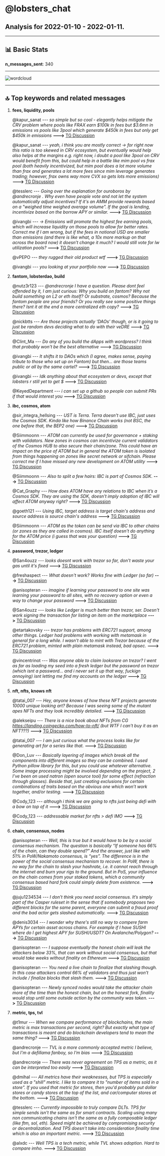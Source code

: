 # **@lobsters_chat**
 ## Analysis for **2022-01-10** - **2022-01-11**.

---

## 📊 **Basic Stats**

**n_messages_sent**: 340

---
![wordcloud](lobsters_chat_1Days_wordcloud.png)

---


## 🔝 **Top keywords and related messages**

1. **fees, liquidity, pools**

    @kapur_sanat --- *so simple but so cool - elegantly helps mitigate the CRV problem where pools like FRAX earn $100k in fees but $3.6mn in emissions vs pools like 3pool which generate $450k in fees but only get $450k in emissions* **--->** [TG Discussion](https://t.me/lobsters_chat/314208)

    @kapur_sanat --- *yeah, i think you are mostly correct -> for right now this ratio is too skewed in CRV ecosystem, but eventually would help  also helps at the margins e.g. right now, i doubt a pool like 3pool on CRV would benefit from this, but could help in a battle like mim pool vs frax pool (both heavily incentivized, but mim pool does a lot more volume than frax and generates a lot more fees since mim leverage generates trading; however, frax owns way more CVX so gets lots more emissions)* **--->** [TG Discussion](https://t.me/lobsters_chat/314215)

    @tesslerc --- *Going over the explanation for ouroboros by @andrecronje . Why even have people vote and not let the system automatically adjust incentives?  If it's an AMM provide rewards based on a "weighed time weighed average volume".  If the goal is lending, incentivize based on the borrow APY or similar.* **--->** [TG Discussion](https://t.me/lobsters_chat/314260)

    @ivangbi --- *-> Emissions will promote the highest fee earning pools, which will increase liquidity on those pools to allow for better rates.  Correct me if I am wrong, but if the fees in notional USD are smaller than emissions (and there is like what, a 10x more markup on that across the board now) it doesn’t change it much? I would still vote for lw utilization pools?* **--->** [TG Discussion](https://t.me/lobsters_chat/314214)

    @vPEPO --- *they rugged their old product wtf* **--->** [TG Discussion](https://t.me/lobsters_chat/314474)

    @ivangbi --- *you looking at your portfolio now* **--->** [TG Discussion](https://t.me/lobsters_chat/314325)

2. **fantom, lobsterdao, build**

    @nutz3r123 --- *@andrecronje I have a question. Please dont feel offended by it, I am just curious: Why you build on fantom? Why not build something on L2 or eth itself? Or substrate, cosmos?  Because the fantom people are your friends? Or you really see some positive things there? Isnt it at the end a more centralized eth copy?* **--->** [TG Discussion](https://t.me/lobsters_chat/314636)

    @nickbtts --- *Are those projects actually ‘DAOs’ though, or is it going to just be random devs deciding what to do with their veDRE* **--->** [TG Discussion](https://t.me/lobsters_chat/314360)

    @Clint_Ma --- *Do any of you build the dApps with wordpress? I think that probably won't be the best alternative* **--->** [TG Discussion](https://t.me/lobsters_chat/314193)

    @ivangbi --- *It shifts it to DAOs which (I agree, makes sense, paying tribute to those who set up on Fantom) but then… are those teams public or all by the same cartel?* **--->** [TG Discussion](https://t.me/lobsters_chat/314350)

    @ivangbi --- *Idk anything about that ecosystem or devs, except that lobsters r still yet to get $* **--->** [TG Discussion](https://t.me/lobsters_chat/314361)

    @KeyedDepartment --- *i can set up a github so people can submit PRs if that would interest you* **--->** [TG Discussion](https://t.me/lobsters_chat/314611)

3. **ibc, cosmos, atom**

    @sir_integra_hellsing --- *UST is Terra. Terra doesn't use IBC, just uses the Cosmos SDK. Kinda like how Binance Chain works (not BSC, the one before that, the BEP2 one)* **--->** [TG Discussion](https://t.me/lobsters_chat/314539)

    @Siimmoonn --- *ATOM can currently be used for governance + staking with validators. New zones in cosmos can incentivize current validators of the Cosmos HUB to also secure their chain/zone. This could have an impact on the price of ATOM but in general the ATOM token is isolated from things happening on zones like secret network or sifchain. Please correct me if I  have missed any new development on ATOM utility* **--->** [TG Discussion](https://t.me/lobsters_chat/314553)

    @Siimmoonn --- *Also to split a few hairs: IBC is part of Cosmos SDK.* **--->** [TG Discussion](https://t.me/lobsters_chat/314543)

    @Cat_Graphy --- *How does ATOM have any relations to IBC when it’s a Cosmos SDK. They are using the SDK, doesn’t imply adoption of IBC will affect ATOM anyway right?* **--->** [TG Discussion](https://t.me/lobsters_chat/314550)

    @goeth121 --- *Using IBC, target address is target chain's address and source address is source chain's address* **--->** [TG Discussion](https://t.me/lobsters_chat/314117)

    @Siimmoonn --- *ATOM as the token can be send via IBC to other chains (or zones as they are called in cosmos). IBC itself doesn't do anything for the ATOM price (i guess that was your question)* **--->** [TG Discussion](https://t.me/lobsters_chat/314552)

4. **password, trezor, ledger**

    @San4ouzz --- *looks doesnt work with trezor so far, don't waste your gas until it's fixed* **--->** [TG Discussion](https://t.me/lobsters_chat/314244)

    @freshaspect --- *What doesn't work? Works fine with Ledger (so far)* **--->** [TG Discussion](https://t.me/lobsters_chat/314245)

    @anisopteran --- *imagine if learning your password to one site was learning your password to all sites, with no recovery option or even a way to change your password* **--->** [TG Discussion](https://t.me/lobsters_chat/314186)

    @San4ouzz --- *looks like Ledger is much better than trezor, ser. Doesn't work signing the transaction for listing an item on the marketplace* **--->** [TG Discussion](https://t.me/lobsters_chat/314246)

    @etartakovsky --- *trezor has problems with ERC721 support, among other things. Ledger had problems with working with metamask in general for a long while. I wasn't able to mint with Trezor because of the ERC721 problem, minted with plain metamask instead, bad opsec.* **--->** [TG Discussion](https://t.me/lobsters_chat/314405)

    @vincentrinot --- *Was anyone able to claim looksrare on trezor? I went as far as loading my seed into a fresh ledger but the password on trezor (which isnt a password... and i never set it up that way, fuckign annoying) isnt letting me find my accounts on the ledger* **--->** [TG Discussion](https://t.me/lobsters_chat/314386)

5. **nft, nfts, knows nft**

    @tatai_007 --- *Hey, anyone knows of how these NFT projects generate 10000 unique looking art? Because I was seeing some of the mutant apes NFTs and they look incredibly detailed.* **--->** [TG Discussion](https://t.me/lobsters_chat/314313)

    @alekseipu --- *There is a nice book about NFTs from CG  https://landing.coingecko.com/how-to-nft/  (but WTF I can't buy it as an NFT???)* **--->** [TG Discussion](https://t.me/lobsters_chat/314549)

    @tatai_007 --- *I am just curious what the process looks like for generating art for a series like that.* **--->** [TG Discussion](https://t.me/lobsters_chat/314314)

    @Don_Luv --- *Basically layering of images which break all the components into different images so they can be combined. I used Python pillow library for this, but you could use whatever alternative. Some image processing  might be involved depending on the project, 2 I’ve been on used natron (open source tool) for some effect (refraction through glasses).  Beside that, just creating exclusions for certain combinations of traits based on the obvious one which won’t work together, and/or testing.* **--->** [TG Discussion](https://t.me/lobsters_chat/314318)

    @Cody_123 --- *although i think we are going to nfts just being defi with a bow on top of it* **--->** [TG Discussion](https://t.me/lobsters_chat/314484)

    @Cody_123 --- *addressable market for nfts > defi IMO* **--->** [TG Discussion](https://t.me/lobsters_chat/314483)

6. **chain, consensus, nodes**

    @anisopteran --- *Well, this is true but it would have to be by a social consensus mechanism. The question is basically “If someone has 66% of the chain, can they double spend?” And the answer, just like with 51% in PoW/Nakamoto consensus, is “yes”. The difference is in the power of the social consensus mechanism to recover.   In PoW, there is no way for the chain to slash your hashrate, i.e. it cannot reach through the internet and burn your rigs to the ground. But in PoS, your influence on the chain comes from your staked tokens, which a community consensus based hard fork could simply delete from existence.* **--->** [TG Discussion](https://t.me/lobsters_chat/314123)

    @juju1234534 --- *I don’t think you need social consensus. It’s simply part of the Casper ruleset in the sense that if somebody proposes two different blocks for the same parent, everyone can submit a fraud proof and the bad actor gets slashed automatically.* **--->** [TG Discussion](https://t.me/lobsters_chat/314148)

    @denis3034 --- *I wonder why there's still no way to compere farm APYs for certain asset across chains. For example if I have SUSHI where do I get highest APY for SUSHI/USDT? On Avalanche/Polygon?* **--->** [TG Discussion](https://t.me/lobsters_chat/314248)

    @anisopteran --- *I suppose eventually the honest chain will leak the attackers below 33%, that can work without social consensus, but that would take weeks without finality on Ethereum* **--->** [TG Discussion](https://t.me/lobsters_chat/314165)

    @anisopteran --- *You need a live chain to finalize that slashing though. In this case attackers control 66% of validators and thus just won’t include / finalize blocks that slash them.* **--->** [TG Discussion](https://t.me/lobsters_chat/314164)

    @anisopteran --- *Newly synced nodes would take the attacker chain more of the time than the honest chain, but on the honest fork, finality would stop until some outside action by the community was taken.* **--->** [TG Discussion](https://t.me/lobsters_chat/314126)

7. **metric, tps, tvl**

    @t1mur --- *When we compare performance of blockchains, the main metric is max transactions per second, right? But exactly what type of transactions is meant and do blockchain developers tend to mean the same thing?* **--->** [TG Discussion](https://t.me/lobsters_chat/314289)

    @andrecronje --- *TVL is a more commonly accepted metric I believe, but I'm a defillama fanboy, so I'm bias* **--->** [TG Discussion](https://t.me/lobsters_chat/314290)

    @andrecronje --- *There was never agreement on TPS as a metric, as it can be interpreted too easily* **--->** [TG Discussion](https://t.me/lobsters_chat/314292)

    @dmihal --- *All metrics have their weaknesses, but TPS is especially used as a "shill" metric.  I like to compare it to "number of items sold in a store". If you used that metric for stores, then you'd probably put dollar stores or candy stores at the top of the list, and car/computer stores at the bottom.* **--->** [TG Discussion](https://t.me/lobsters_chat/314301)

    @tesslerc --- *Currently impossible to truly compare DLTs.  TPS for simple sends isn't the same as for smart contracts.  Scaling using many non communicating chains isn't the same as a fully composable ledger (like ftm, sol, eth).  Speed might be achieved by compromising security or decentralization. And TPS doesn't take into consideration finality time which is also an important metric.* **--->** [TG Discussion](https://t.me/lobsters_chat/314296)

    @alxdc --- *Well TPS is a tech metric, while TVL shows adoption. Hard to compare imho.* **--->** [TG Discussion](https://t.me/lobsters_chat/314295)

